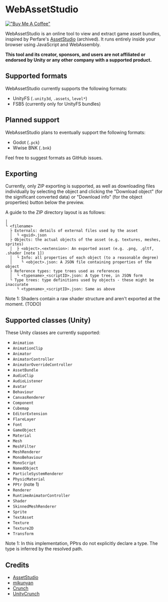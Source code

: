 # WebAssetStudio
[!["Buy Me A Coffee"](https://www.buymeacoffee.com/assets/img/custom_images/orange_img.png)](https://www.buymeacoffee.com/ashduino101)

WebAssetStudio is an online tool to view and extract game asset bundles, inspired by Perfare's [AssetStudio](https://github.com/Perfare/AssetStudio) (archived).
It runs entirely inside your browser using JavaScript and WebAssembly.

**This tool and its creator, sponsors, and users are not affiliated or endorsed by Unity or any other company with a supported product.**

## Supported formats
WebAssetStudio currently supports the following formats:
 - UnityFS (`.unity3d`, `.assets`, `level*`)
 - FSB5 (currently only for UnityFS bundles)

## Planned support
WebAssetStudio plans to eventually support the following formats:
 - Godot (`.pck`)
 - Wwise BNK (`.bnk`)

Feel free to suggest formats as GitHub issues.

## Exporting
Currently, only ZIP exporting is supported, as well as 
downloading files individually by selecting the object and 
clicking the "Download object" (for the significant converted data) or "Download info" (for the object properties) button 
below the preview.

A guide to the ZIP directory layout is as follows:

```
│
└ <filename>
  ├ Externals: details of external files used by the asset
  │  └ <guid>.json
  ├ Objects: the actual objects of the asset (e.g. textures, meshes, sprites)
  │  ├ <object>.<extension>: An exported asset (e.g. .png, .gltf, .shader [note 1])
  │  └ Info: all properties of each object (to a reasonable degree)
  │    └ <object>.json: A JSON file containing properties of the object
  ├ Reference types: type trees used as references
  │  └ <typename>_<scriptID>.json: A type tree, in JSON form
  └ Type trees: type definitions used by objects - these might be inaccurate
     └ <typename>_<scriptID>.json: Same as above
```
Note 1: Shaders contain a raw shader structure and aren't exported at the moment. (TODO)

## Supported classes (Unity)
These Unity classes are currently supported:
 - `Animation`
 - `AnimationClip`
 - `Animator`
 - `AnimatorController`
 - `AnimatorOverrideController`
 - `AssetBundle`
 - `AudioClip`
 - `AudioListener`
 - `Avatar`
 - `Behaviour`
 - `CanvasRenderer`
 - `Component`
 - `Cubemap`
 - `EditorExtension`
 - `FlareLayer`
 - `Font`
 - `GameObject`
 - `Material`
 - `Mesh`
 - `MeshFilter`
 - `MeshRenderer`
 - `MonoBehaviour`
 - `MonoScript`
 - `NamedObject`
 - `ParticleSystemRenderer`
 - `PhysicMaterial`
 - `PPtr` (note 1)
 - `Renderer`
 - `RuntimeAnimatorController`
 - `Shader`
 - `SkinnedMeshRenderer`
 - `Sprite`
 - `TextAsset`
 - `Texture`
 - `Texture2D`
 - `Transform`
 
Note 1: In this implementation, PPtrs do not explicitly declare a type. The type is inferred by the resolved path.

## Credits

- [AssetStudio](https://github.com/Perfare/AssetStudio)
- [mikunyan](https://github.com/Ishotihadus/mikunyan)
- [Crunch](https://github.com/BinomialLLC/crunch)
- [UnityCrunch](https://github.com/Unity-Technologies/crunch/tree/unity)
